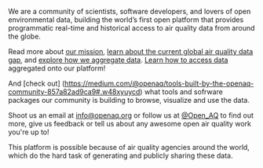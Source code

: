 We are a community of scientists, software developers, and lovers of open environmental data, building the world’s first open platform that provides programmatic real-time and historical access to air quality data from around the globe. 

Read more about [our mission](https://medium.com/@openaq/the-mission-of-openaq-cb159084beeb#.1li6mb3aa), [learn about the current global air quality data gap](https://medium.com/@openaq/filling-the-air-quality-data-gap-10e0a494517#.ry8v4b6ps), and [explore how we aggregate data](https://medium.com/@openaq/where-does-openaq-data-come-from-a5cf9f3a5c85#.hoix791m3). [Learn how to access data](https://medium.com/@openaq/accessing-a-playground-of-air-quality-data-124ebd27ec8a#.n3aezb3qd) aggregated onto our platform!

And [check out] (https://medium.com/@openaq/tools-built-by-the-openaq-community-857a82ad9ca9#.w48xyuycd) what tools and sofrware packages our community is building to browse, visualize and use the data.

Shoot us an email at [info@openaq.org](mailto:info@openaq.org) or follow us at [@Open_AQ](https://twitter.com/open_aq) to find out more, give us feedback or  tell us about any awesome open air quality work you're up to!

This platform is possible because of air quality agencies around the world, which do the hard task of generating and publicly sharing these data.
